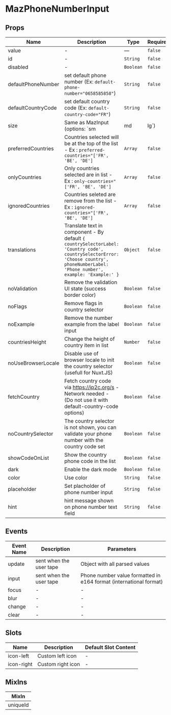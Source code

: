 # MazPhoneNumberInput

## Props

<!-- @vuese:MazPhoneNumberInput:props:start -->

| Name               | Description                                                                                                                                                                        | Type      | Required | Default |
| ------------------ | ---------------------------------------------------------------------------------------------------------------------------------------------------------------------------------- | --------- | -------- | ------- |
| value              | -                                                                                                                                                                                  | —         | `false`  | null    |
| id                 | -                                                                                                                                                                                  | `String`  | `false`  | null    |
| disabled           | -                                                                                                                                                                                  | `Boolean` | `false`  | false   |
| defaultPhoneNumber | set default phone number (Ex: `default-phone-number="0658585858"`)                                                                                                                 | `String`  | `false`  | null    |
| defaultCountryCode | set default country code (Ex: `default-country-code="FR"`)                                                                                                                         | `String`  | `false`  | null    |
| size               | Same as MazInput (options: `sm|md|lg`)                                                                                                                                             | `String`  | `false`  | null    |
| preferredCountries | Countries selected will be at the top of the list - Ex : `preferred-countries="['FR', 'BE', 'DE']`                                                                                 | `Array`   | `false`  | null    |
| onlyCountries      | Only countries selected are in list - Ex : `only-countries="['FR', 'BE', 'DE']`                                                                                                    | `Array`   | `false`  | null    |
| ignoredCountries   | Countries seleted are remove from the list - Ex : `ignored-countries="['FR', 'BE', 'DE']`                                                                                          | `Array`   | `false`  | Array   |
| translations       | Translate text in component - By default `{ countrySelectorLabel: 'Country code', countrySelectorError: 'Choose country', phoneNumberLabel: 'Phone number', example: 'Example:' }` | `Object`  | `false`  | null    |
| noValidation       | Remove the validation UI state (success border color)                                                                                                                              | `Boolean` | `false`  | false   |
| noFlags            | Remove flags in country selector                                                                                                                                                   | `Boolean` | `false`  | false   |
| noExample          | Remove the number example from the label input                                                                                                                                     | `Boolean` | `false`  | false   |
| countriesHeight    | Change the height of country item in list                                                                                                                                          | `Number`  | `false`  | 30      |
| noUseBrowserLocale | Disable use of browser locale to init the country selector (usefull for Nuxt.JS)                                                                                                   | `Boolean` | `false`  | false   |
| fetchCountry       | Fetch country code via https://ip2c.org/s - Network needed - (Do not use it with default-country-code options)                                                                     | `Boolean` | `false`  | false   |
| noCountrySelector  | The country selector is not shown, you can validate your phone number with the country code set                                                                                    | `Boolean` | `false`  | false   |
| showCodeOnList     | Show the country phone code in the list                                                                                                                                            | `Boolean` | `false`  | false   |
| dark               | Enable the dark mode                                                                                                                                                               | `Boolean` | `false`  | false   |
| color              | Use color                                                                                                                                                                          | `String`  | `false`  | primary |
| placeholder        | Set placholder of phone number input                                                                                                                                               | `String`  | `false`  | null    |
| hint               | hint message shown on phone number text field                                                                                                                                      | `String`  | `false`  | null    |

<!-- @vuese:MazPhoneNumberInput:props:end -->

## Events

<!-- @vuese:MazPhoneNumberInput:events:start -->

| Event Name | Description             | Parameters                                                         |
| ---------- | ----------------------- | ------------------------------------------------------------------ |
| update     | sent when the user tape | Object with all parsed values                                      |
| input      | sent when the user tape | Phone number value formatted in e164 format (international format) |
| focus      | -                       | -                                                                  |
| blur       | -                       | -                                                                  |
| change     | -                       | -                                                                  |
| clear      | -                       | -                                                                  |

<!-- @vuese:MazPhoneNumberInput:events:end -->

## Slots

<!-- @vuese:MazPhoneNumberInput:slots:start -->

| Name       | Description       | Default Slot Content |
| ---------- | ----------------- | -------------------- |
| icon-left  | Custom left icon  | -                    |
| icon-right | Custom right icon | -                    |

<!-- @vuese:MazPhoneNumberInput:slots:end -->

## MixIns

<!-- @vuese:MazPhoneNumberInput:mixIns:start -->

| MixIn    |
| -------- |
| uniqueId |

<!-- @vuese:MazPhoneNumberInput:mixIns:end -->
